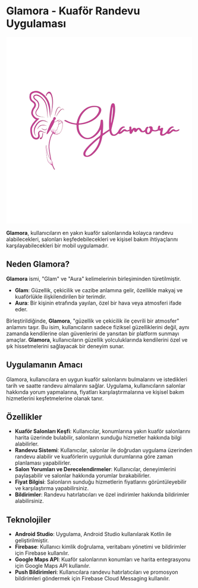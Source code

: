 # **Glamora** - Kuaför Randevu Uygulaması

![Glamora Logo](glamora.png)

**Glamora**, kullanıcıların en yakın kuaför salonlarında kolayca randevu alabilecekleri, salonları keşfedebilecekleri ve kişisel bakım ihtiyaçlarını karşılayabilecekleri bir mobil uygulamadır.

## **Neden Glamora?**
**Glamora** ismi, "Glam" ve "Aura" kelimelerinin birleşiminden türetilmiştir.  
- **Glam**: Güzellik, çekicilik ve cazibe anlamına gelir, özellikle makyaj ve kuaförlükle ilişkilendirilen bir terimdir.  
- **Aura**: Bir kişinin etrafında yayılan, özel bir hava veya atmosferi ifade eder.

Birleştirildiğinde, **Glamora**, "güzellik ve çekicilik ile çevrili bir atmosfer" anlamını taşır. Bu isim, kullanıcıların sadece fiziksel güzelliklerini değil, aynı zamanda kendilerine olan güvenlerini de yansıtan bir platform sunmayı amaçlar. **Glamora**, kullanıcıların güzellik yolculuklarında kendilerini özel ve şık hissetmelerini sağlayacak bir deneyim sunar.

## **Uygulamanın Amacı**
Glamora, kullanıcılara en uygun kuaför salonlarını bulmalarını ve istedikleri tarih ve saatte randevu almalarını sağlar. Uygulama, kullanıcıların salonlar hakkında yorum yapmalarına, fiyatları karşılaştırmalarına ve kişisel bakım hizmetlerini keşfetmelerine olanak tanır.

## **Özellikler**
- **Kuaför Salonları Keşfi**: Kullanıcılar, konumlarına yakın kuaför salonlarını harita üzerinde bulabilir, salonların sunduğu hizmetler hakkında bilgi alabilirler.
- **Randevu Sistemi**: Kullanıcılar, salonlar ile doğrudan uygulama üzerinden randevu alabilir ve kuaförlerin uygunluk durumlarına göre zaman planlaması yapabilirler.
- **Salon Yorumları ve Derecelendirmeler**: Kullanıcılar, deneyimlerini paylaşabilir ve salonlar hakkında yorumlar bırakabilirler.
- **Fiyat Bilgisi**: Salonların sunduğu hizmetlerin fiyatlarını görüntüleyebilir ve karşılaştırma yapabilirsiniz.
- **Bildirimler**: Randevu hatırlatıcıları ve özel indirimler hakkında bildirimler alabilirsiniz.

## **Teknolojiler**
- **Android Studio**: Uygulama, Android Studio kullanılarak Kotlin ile geliştirilmiştir.
- **Firebase**: Kullanıcı kimlik doğrulama, veritabanı yönetimi ve bildirimler için Firebase kullanılır.
- **Google Maps API**: Kuaför salonlarının konumları ve harita entegrasyonu için Google Maps API kullanılır.
- **Push Bildirimleri**: Kullanıcılara randevu hatırlatıcıları ve promosyon bildirimleri göndermek için Firebase Cloud Messaging kullanılır.

  
